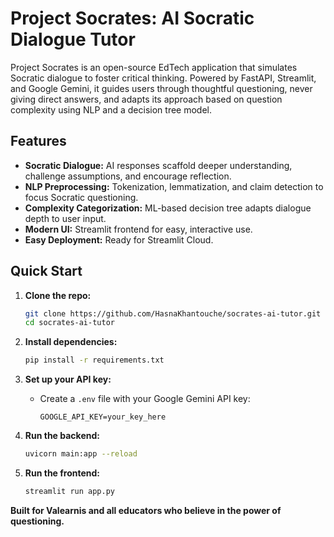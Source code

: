 # Project Socrates: AI Socratic Dialogue Tutor

Project Socrates is an open-source EdTech application that simulates Socratic dialogue to foster critical thinking. Powered by FastAPI, Streamlit, and Google Gemini, it guides users through thoughtful questioning, never giving direct answers, and adapts its approach based on question complexity using NLP and a decision tree model.
 
## Features
 
- **Socratic Dialogue:** AI responses scaffold deeper understanding, challenge assumptions, and encourage reflection.
- **NLP Preprocessing:** Tokenization, lemmatization, and claim detection to focus Socratic questioning.
- **Complexity Categorization:** ML-based decision tree adapts dialogue depth to user input.
- **Modern UI:** Streamlit frontend for easy, interactive use.
- **Easy Deployment:** Ready for Streamlit Cloud.

## Quick Start

1. **Clone the repo:**
   ```bash
   git clone https://github.com/HasnaKhantouche/socrates-ai-tutor.git
   cd socrates-ai-tutor
   ```

2. **Install dependencies:**
   ```bash
   pip install -r requirements.txt
   ```

3. **Set up your API key:**
   - Create a `.env` file with your Google Gemini API key:
     ```
     GOOGLE_API_KEY=your_key_here
     ```

4. **Run the backend:**
   ```bash
   uvicorn main:app --reload
   ```

5. **Run the frontend:**
   ```bash
   streamlit run app.py
   ```



**Built for Valearnis and all educators who believe in the power of questioning.**
